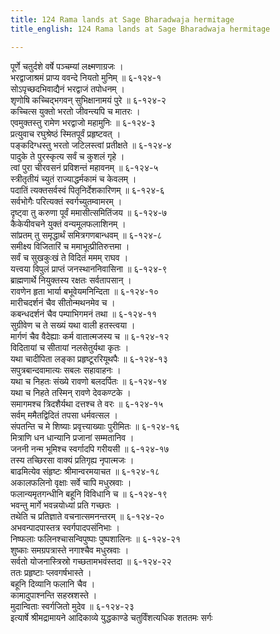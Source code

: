 ```yaml
---
title: 124 Rama lands at Sage Bharadwaja hermitage
title_english: 124 Rama lands at Sage Bharadwaja hermitage

---
```


<div class="audioEmbed"  caption="श्रीराम-हरिसीताराममूर्ति-घनपाठिभ्यां वचनम्" src="https://archive.org/download/Ramayana-recitation-Sriram-harisItArAmamUrti-Ghanapaati-v2/Kanda_6/Kanda_6_YK-124-Rama_lands_at_Sage_Bharadwaja_hermitage_0.mp3"></div>

पूर्णे चतुर्दशे वर्षे पञ्चम्यां लक्ष्मणाग्रजः ।  
भरद्वाजाश्रमं प्राप्य ववन्दे नियतो मुनिम् ॥ ६-१२४-१  
सोऽपृच्छदभिवाद्यैनं भरद्वाजं तपोधनम् ।  
शृणोषि कच्चिद्भगवन् सुभिक्षानामयं पुरे ॥ ६-१२४-२  
कच्चित्स युक्तो भरतो जीवन्त्यपि च मातरः ।  
एवमुक्तस्तु रामेण भरद्वाजो महामुनिः ॥ ६-१२४-३  
प्रत्युवाच रघुश्रेष्ठं स्मितपूर्वं प्रहृष्टवत् ।  
पङ्कदिग्धस्तु भरतो जटिलस्त्वां प्रतीक्षते ॥ ६-१२४-४  
पादुके ते पुरस्कृत्य सर्वं च कुशलं गृहे ।  
त्वां पुरा चीरवसनं प्रविशन्तं महावनम् ॥ ६-१२४-५  
स्त्रीतृतीयं च्युतं राज्याद्धर्मकामं च केवलम् ।  
पदातिं त्यक्तसर्वस्वं पितृनिर्देशकारिणम् ॥ ६-१२४-६  
सर्वभोगैः परित्यक्तं स्वर्गच्युतम्वामरम् ।  
दृष्ट्वा तु करुणा पूर्वं ममासीत्समितिंजय ॥ ६-१२४-७  
कैकेयीवचने युक्तं वन्यमूलफलाशिनम् ।  
सांप्रतम् तु समृद्धार्थं समित्रगणबान्धवम् ॥ ६-१२४-८  
समीक्ष्य विजितारिं च ममाभूत्प्रीतिरुत्तमा ।  
सर्वं च सुखकुःखं ते विदितं ममम् राघव ।  
यत्त्वया विपुलं प्राप्तं जनस्थाननिवासिना ॥ ६-१२४-९  
ब्राह्मणार्थे नियुक्तस्य रक्षतः सर्वतापसान् ।  
रावणेन हृता भार्या बभूवेयमनिन्दिता ॥ ६-१२४-१०  
मारीचदर्शनं चैव सीतोन्मथनमेव च ।  
कबन्धदर्शनं चैव पम्पाभिगमनं तथा ॥ ६-१२४-११  
सुग्रीवेण च ते सख्यं यथा वाली हतस्त्वया ।  
मार्गणं चैव वैदेह्याः कर्म वातात्मजस्य च ॥ ६-१२४-१२  
विदितायां च सीतायां नलसेतुर्यथा कृतः ।  
यथा चादीपिता लङ्का प्रहृष्टूररियूथपैः ॥ ६-१२४-१३  
सपुत्रबान्दवामात्यः सबलः सहावाहनः ।  
यथा च निहतः संख्ये रावणो बलदर्पितः ॥ ६-१२४-१४  
यथा च निहते तस्मिन् रावणे देवकण्टके ।  
समागमश्च त्रिदशैर्यथा दत्तश्च ते वरः ॥ ६-१२४-१५  
सर्वम् ममैतद्विदितं तपसा धर्मवत्सल ।  
संपतन्ति च मे शिष्याः प्रवृत्त्याख्याः पुरीमितः ॥ ६-१२४-१६  
मित्राणि धन धान्यानि प्रजानां सम्मतानिव ।  
जननी नन्म भूमिश्च स्वर्गादपि गरीयसी ॥ ६-१२४-१७  
तस्य तच्छिरसा वाक्यं प्रतिगृह्य नृपात्मजः ।  
बाढमित्येव संहृष्टः श्रीमान्वरमयाचत ॥ ६-१२४-१८  
अकालफलिनो वृक्षाः सर्वे चापि मधुस्रवाः ।  
फलान्यमृतगन्धीनि बहूनि विविधानि च ॥ ६-१२४-१९  
भवन्तु मार्गे भवन्नयोध्यां प्रति गच्छतः ।  
तथेति च प्रतिज्ञाते वचनात्समनन्तरम् ॥ ६-१२४-२०  
अभवन्पादपास्तत्र स्वर्गपादपसंनिभाः ।  
निष्फलाः फलिनश्चासन्विपुष्पाः पुष्पशालिनः ॥ ६-१२४-२१  
शुष्काः समग्रपत्रास्ते नगाश्चैव मधुस्रवाः ।  
सर्वतो योजनास्त्रिस्रो गच्छतामभवंस्तदा ॥ ६-१२४-२२  
ततः प्रहृष्टाः प्लवगर्षभास्ते ।  
बहूनि दिव्यानि फलानि चैव ।  
कामादुपाश्नन्ति सहस्रशस्ते ।  
मुदान्विताः स्वर्गजितो मुदेव ॥ ६-१२४-२३  
इत्यार्षे श्रीमद्रामायने आदिकाव्ये युद्धकाण्डे चतुर्विंशत्यधिक शततमः सर्गः